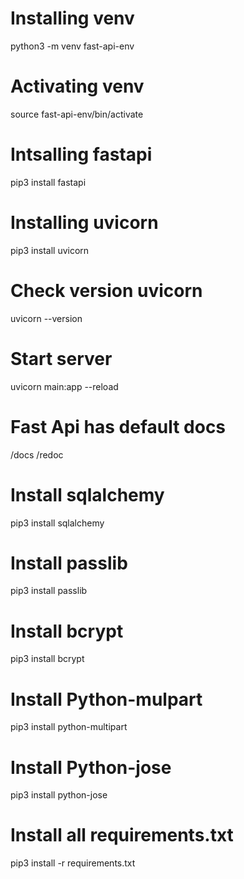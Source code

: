 # Installing venv
python3 -m venv fast-api-env

# Activating venv
source fast-api-env/bin/activate

# Intsalling fastapi
pip3 install fastapi

# Installing uvicorn
pip3 install uvicorn

# Check version uvicorn
uvicorn --version

# Start server
uvicorn main:app --reload

# Fast Api has default docs
/docs
/redoc

# Install sqlalchemy
pip3 install sqlalchemy

# Install passlib
pip3 install passlib

# Install bcrypt
pip3 install bcrypt


# Install Python-mulpart
pip3 install python-multipart


# Install Python-jose
pip3 install python-jose

# Install all requirements.txt
pip3 install -r requirements.txt